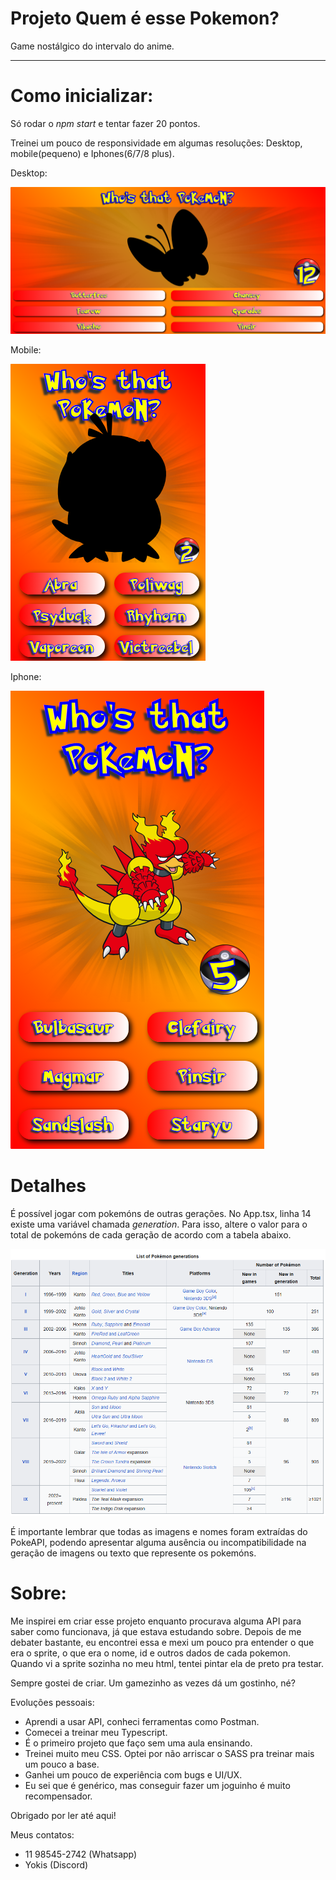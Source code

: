 # **Projeto Quem é esse Pokemon?**  
Game nostálgico do intervalo do anime.
______________________

# Como inicializar:
Só rodar o *npm start* e tentar fazer 20 pontos.

Treinei um pouco de responsividade em algumas resoluções: Desktop, mobile(pequeno) e Iphones(6/7/8 plus).

Desktop:

![Resolução Desktop](src/resources/desktop_resolution.png)

Mobile:

![Resolução Desktop](src/resources/mobile_resolution.png)

Iphone:


![Resolução Desktop](src/resources/iphone_resolution.png)

# Detalhes

É possível jogar com pokemóns de outras gerações. No App.tsx, linha 14 existe uma variável chamada *generation*. Para isso, altere o valor para o total de pokemóns de cada geração de acordo com a tabela abaixo.

![Gerações](src/resources/generations.png)

É importante lembrar que todas as imagens e nomes foram extraídas do PokeAPI, podendo apresentar alguma ausência ou incompatibilidade na geração de imagens ou texto que represente os pokemóns.



# Sobre:

Me inspirei em criar esse projeto enquanto procurava alguma API para saber como funcionava, já que estava estudando sobre.
Depois de me debater bastante, eu encontrei essa e mexi um pouco pra entender o que era o sprite, o que era o nome, id e outros dados de cada pokemon. Quando vi a sprite sozinha no meu html, tentei pintar ela de preto pra testar.

Sempre gostei de criar. Um gamezinho as vezes dá um gostinho, né?

Evoluções pessoais:
- Aprendi a usar API, conheci ferramentas como Postman.
- Comecei a treinar meu Typescript.
- É o primeiro projeto que faço sem uma aula ensinando.
- Treinei muito meu CSS. Optei por não arriscar o SASS pra treinar mais um pouco a base.
- Ganhei um pouco de experiência com bugs e UI/UX.
- Eu sei que é genérico, mas conseguir fazer um joguinho é muito recompensador.

Obrigado por ler até aqui!

Meus contatos: 
- 11 98545-2742 (Whatsapp)
- Yokis (Discord)